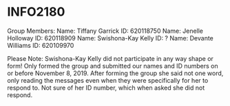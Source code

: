 # INFO2180
Group Members:
Name:   Tiffany Garrick     ID:     620118750
Name:   Jenelle Holloway    ID:     620118909
Name:   Swishona-Kay Kelly  ID:         ? 
Name:   Devante Williams    ID:     620109970

Please Note:
Swishona-Kay Kelly did not participate in any way shape or form! Only formed the group and submitted our names and ID numbers on or before November 8, 2019. After forming the group she said not one word, only reading the messages even when they were specifically for her to respond to. Not sure of her ID number, which when asked she did not respond.
